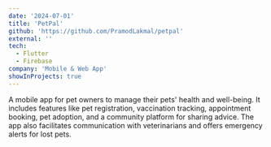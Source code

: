```yaml
---
date: '2024-07-01'
title: 'PetPal'
github: 'https://github.com/PramodLakmal/petpal'
external: ''
tech:
  - Flutter
  - Firebase
company: 'Mobile & Web App'
showInProjects: true
---
```


A mobile app for pet owners to manage their pets' health and well-being. It includes features like pet registration, vaccination tracking, appointment booking, pet adoption, and a community platform for sharing advice. The app also facilitates communication with veterinarians and offers emergency alerts for lost pets.